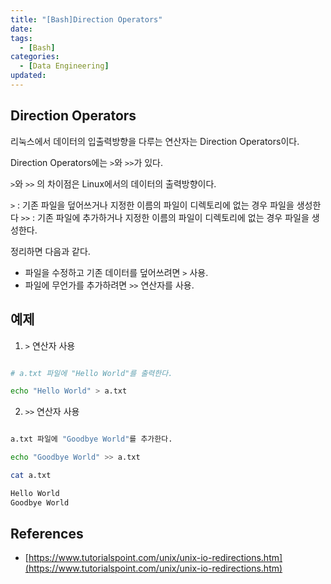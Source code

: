 ```yaml
---
title: "[Bash]Direction Operators"
date: 
tags:
  - [Bash]
categories:
  - [Data Engineering]
updated:
---
```



## Direction Operators

리눅스에서 데이터의 입출력방향을 다루는 연산자는 Direction Operators이다.

Direction Operators에는 `>`와 `>>`가 있다.

`>`와 `>>` 의 차이점은 Linux에서의 데이터의 출력방향이다.

`>` : 기존 파일을 덮어쓰거나 지정한 이름의 파일이 디렉토리에 없는 경우 파일을
생성한다 `>>` : 기존 파일에 추가하거나 지정한 이름의 파일이 디렉토리에 없는 경우
파일을 생성한다.

정리하면 다음과 같다.

- 파일을 수정하고 기존 데이터를 덮어쓰려면 `>` 사용.
- 파일에 무언가를 추가하려면 `>>` 연산자를 사용.

## 예제

1. `>` 연산자 사용


```bash

# a.txt 파일에 "Hello World"를 출력한다.

echo "Hello World" > a.txt

```

2. `>>` 연산자 사용

```bash

a.txt 파일에 "Goodbye World"를 추가한다.

echo "Goodbye World" >> a.txt

```

```bash
cat a.txt

Hello World
Goodbye World

```

## References

- [https://www.tutorialspoint.com/unix/unix-io-redirections.htm](https://www.tutorialspoint.com/unix/unix-io-redirections.htm)
